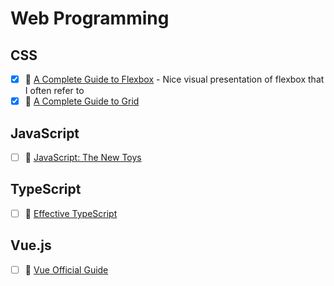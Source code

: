 # Web Programming
## CSS
- [x] 🔗 [A Complete Guide to Flexbox](https://css-tricks.com/snippets/css/a-guide-to-flexbox/) - Nice visual presentation of flexbox that I often refer to
- [x] 🔗 [A Complete Guide to Grid](https://css-tricks.com/snippets/css/complete-guide-grid/)

## JavaScript
- [ ] 📘 [JavaScript: The New Toys](https://thenewtoys.dev/)

## TypeScript
- [ ] 📘 [Effective TypeScript](https://effectivetypescript.com/)

## Vue.js
- [ ] 🔗 [Vue Official Guide](https://vuejs.org/v2/guide/index.html)
